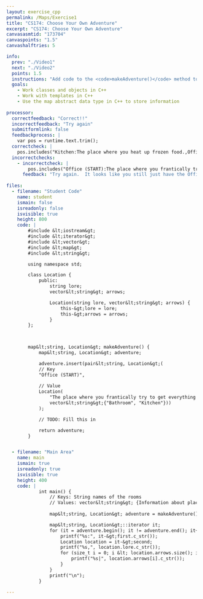 ```yaml
---
layout: exercise_cpp
permalink: /Maps/Exercise1
title: "CS174: Choose Your Own Adventure"
excerpt: "CS174: Choose Your Own Adventure"
canvasasmtid: "173704"
canvaspoints: "1.5"
canvashalftries: 5

info:
  prev: "./Video1"
  next: "./Video2"
  points: 1.5
  instructions: "Add code to the <code>makeAdventure()</code> method to add a location <code>\"Kitchen\"</code> with the lore <p><code>\"The place where you heat up frozen food.\"</code> (be sure to include the <code>.</code>)</p> and arrows to <code>\"Office (START)\"</code> and <code>\"Upstairs Bedroom\"</code>"
  goals:
    - Work classes and objects in C++
    - Work with templates in C++
    - Use the map abstract data type in C++ to store information
    
processor:  
  correctfeedback: "Correct!!" 
  incorrectfeedback: "Try again"
  submitformlink: false
  feedbackprocess: | 
    var pos = runtime.text.trim();
  correctcheck: |
    pos.includes("Kitchen:The place where you heat up frozen food.,Office (START)|Upstairs Bedroom|")
  incorrectchecks:
    - incorrectcheck: |
        pos.includes("Office (START):The place where you frantically try to get everything ready for class.,Bathroom|Kitchen|")
      feedback: "Try again.  It looks like you still just have the Office in as a key, or you mistyped something in the strings."
 
files:
  - filename: "Student Code"
    name: student
    ismain: false
    isreadonly: false
    isvisible: true
    height: 800
    code: | 
        #include &lt;iostream&gt;
        #include &lt;iterator&gt;
        #include &lt;vector&gt;
        #include &lt;map&gt;
        #include &lt;string&gt;

        using namespace std;

        class Location {
            public:
                string lore;
                vector&lt;string&gt; arrows;

                Location(string lore, vector&lt;string&gt; arrows) {
                    this-&gt;lore = lore;
                    this-&gt;arrows = arrows;
                }
        };

        

        map&lt;string, Location&gt; makeAdventure() {
            map&lt;string, Location&gt; adventure;

            adventure.insert(pair&lt;string, Location&gt;(
            // Key
            "Office (START)", 
            
            // Value
            Location(
                "The place where you frantically try to get everything ready for class.",  
                vector&lt;string&gt;{"Bathroom", "Kitchen"}))
            );

            // TODO: Fill this in

            return adventure;
        }


  - filename: "Main Area"
    name: main
    ismain: true
    isreadonly: true
    isvisible: true
    height: 400
    code: | 
            int main() {
                // Keys: String names of the rooms
                // Values: vector&lt;string&gt; {Information about place, arrow 1, arrow 2, ...}
                
                map&lt;string, Location&gt; adventure = makeAdventure();

                map&lt;string, Location&gt;::iterator it;
                for (it = adventure.begin(); it != adventure.end(); it++) {
                    printf("%s:", it-&gt;first.c_str());
                    Location location = it-&gt;second;
                    printf("%s,", location.lore.c_str());
                    for (size_t i = 0; i &lt; location.arrows.size(); i++) {
                        printf("%s|", location.arrows[i].c_str());
                    }
                }
                printf("\n");
            }
        
---
```

